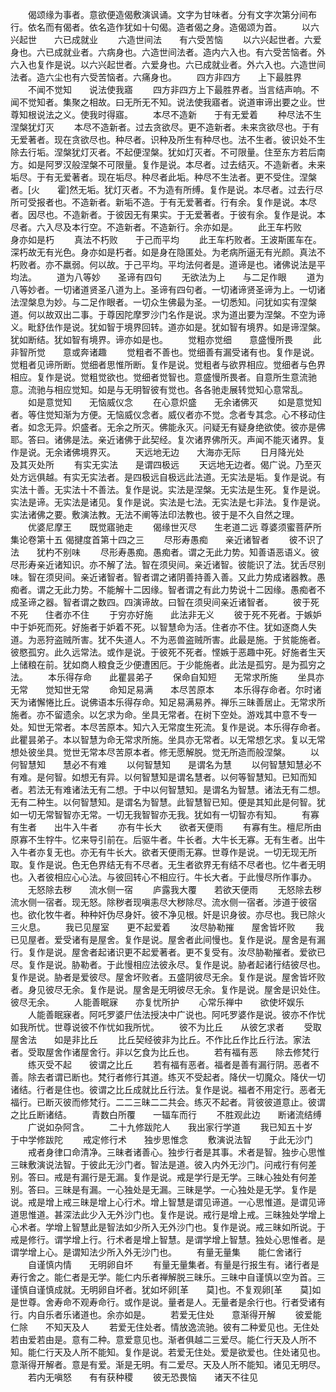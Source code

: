 <!-- { "loadSidebar": true } -->
　　偈颂缘为事者。意欲便造偈敷演讽诵。文字为甘味者。分有文字次第分间布行。依名而有偈者。依名造作犹如十句偈。造者偈之身。造偈颂为首。
　　以六兴起世　　六已成就业
　　六造世间法　　有六受苦恼
　　以六兴起世者。六爱身也。六已成就业者。六病身也。六造世间法者。造内六入也。有六受苦恼者。外六入也复作是说。以六兴起世者。六爱身也。六已成就业者。外六入也。六造世间法者。造六尘也有六受苦恼者。六痛身也。
　　四方非四方　　上下最胜界
　　不闻不觉知　　说法使我寤
　　四方非四方上下最胜界者。当言结声响。不闻不觉知者。集聚之相故。曰无所无不知。说法使我寤者。说道审谛出要之业。世尊知根说法之义。使我时得寤。
　　本尽不造新　　于有无爱着
　　种尽法不生　　涅槃犹灯灭
　　本尽不造新者。过去贪欲尽。更不造新者。未来贪欲尽也。于有无爱著者。现在贪欲尽也。种尽者。识种及所生有种尽也。法不生者。彼识处不生除去行垢。涅槃犹灯灭者。不起便涅槃。犹如灯灭者。不可限量。住至东方若后南方。如是阿罗汉般涅槃不可限量。复作是说。本尽者。过去结灭。不造新者。未来垢尽。于有无爱著者。现在垢尽。种尽者此垢。种尽不生法者。更不受住。涅槃者。[火　　霍]然无垢。犹灯灭者。不为造有所缚。复作是说。本尽者。过去行尽所可受报者也。不造新者。新垢不造。于有无爱著者。行有余。复作是说。本尽者。因尽也。不造新者。于彼因无有果实。于无爱著者。于彼有余。复作是说。本尽者。六入尽及本行空。不造新者。不造新行。余亦如是。
　　此王车朽败　　身亦如是朽
　　真法不朽败　　于己而平均
　　此王车朽败者。王波斯匿车在。深朽故无有光色。身亦如是朽者。如是身在隐匿处。为老病所逼无有光颜。真法不朽败者。亦不羸弱。何以故。于己平均。平均法何者是。道谛是也。诸佛说法是平均法。
　　道为八等妙　　圣谛有四句
　　无欲法为上　　与二足作眼
　　道为八等妙者。一切诸道贤圣八道为上。圣谛有四句者。一切诸谛贤圣谛为上。一切诸法涅槃息为妙。与二足作眼者。一切众生佛最为圣。一切悉知。问犹如实有涅槃道。何以故双出二事。于尊因陀摩罗沙门名作是说。求为道出要为涅槃。不空为谛义。毗舒佉作是说。犹如智于境界回转。道亦如是。犹如智有境界。如是谛涅槃。犹如断结。犹如智有境界。谛亦如是也。
　　觉粗亦觉细　　意盛慢所畏
　　此非智所觉　　意或奔诸趣
　　觉粗者不善也。觉细善有漏受诸有也。复作是说。觉粗者见谛所断。觉细者思惟所断。复作是说。觉粗者与欲界相应。觉细者与色界相应。复作是说。觉粗觉欲也。觉细者觉智也。意盛慢所畏者。自意所生意流驰意。流驰与相应觉知。如是与无明智彼有觉也。各各驰走展转觉知心意常乱。
　　如是意觉知　　无恼威仪念
　　在心意炽盛　　无余诸佛灭
　　如是意觉知者。等住觉知渐为方便。无恼威仪念者。威仪者亦不觉。念者专其念。心不移动住者。如念无异。炽盛者。无余之所灭。佛能永灭。问疑无有疑身绝欲使。彼亦是佛耶。答曰。诸佛是法。亲近诸佛于此契经。复次诸界佛所灭。声闻不能灭诸界。复作是说。无余诸佛境界灭。
　　天远地无边　　大海亦无际
　　日月降光处　　及其灭处所
　　有实无实法　　是谓四极远
　　天远地无边者。偈广说。乃至灭处方远俱越。有实无实法者。是四极远自极远此法道。无实法是垢。复作是说。有实法十善。无实法十不善法。复作是说。实法是涅槃。无实法是生死。复作是说。实法是谛。无实法是诸见。复作是说。实法是七法。无实法是七非法。复作是说。实法诸佛之要。敷演法教。无法不阐等法印法教也。彼于是不久自然之理。
　　优婆尼摩王　　既觉寤驰走
　　偈缘世灭尽　　生老道二远
尊婆须蜜菩萨所集论卷第十五
偈揵度首第十四之三
　　尽形寿愚痴　　亲近诸智者
　　彼不识了法　　犹杓不别味
　　尽形寿愚痴。愚痴者。谓之无此力势。知善语恶语义。彼尽形寿亲近诸知识。亦不解了法。智在须臾间。亲近诸智。彼能识了法。犹舌尽别味。智在须臾间。亲近诸智者。智者谓之诸阴善持善入善。又此力势成诸器教。愚痴者。谓之无此力势。不能解十二因缘。智者谓之有此力势说十二因缘。愚痴者不成圣谛之器。智者谓之数四。四演谛故。曰智在须臾间亲近诸智者。
　　彼于死不死　　住者亦不住
　　于穷亦好施　　此法非无义
　　彼于死不死者。于嫉妒中于妒死而死。好施者于妒着不死。以智慧命为活。住者亦不住。犹如逐商人失道。为恶狩盗贼所害。犹不失道人。不为恶兽盗贼所害。此最是施。于贫能施者。彼愍孤穷。此久远常法。或作是说。于彼死不死者。悭嫉于恶趣中死。好施者生天上储粮在前。犹如商人粮食乏少便遭困厄。于少能施者。此法是孤穷。是为孤穷之法。
　　本乐得存命　　此瞿昙弟子
　　保命自知短　　无常求所施
　　坐具亦无常　　觉知世无常
　　命知足易满　　本尽苦原本
　　本乐得存命者。尔时诸天为诸懈惓比丘。说佛语本乐得存命。知足易满易养。禅乐三昧善居止。无常求所施者。亦不留遗余。以乞求为命。坐具无常者。在树下空处。游戏其中意不专一处。知世无常者。本尽苦原本。知六入无常度生死流。复作是说。本乐得存命者。此瞿昙弟子。本以智慧为命无常求所施。坐具亦无常者。以无常想乞求。复以无常想处彼坐具。觉世无常本尽苦原本者。修无愿解脱。觉无所造而般涅槃。
　　以何智慧知　　慧必不有难
　　以何智慧知　　是谓名为慧
　　以何智慧知慧必不有难。是何智。如想无有异。以何智慧知是谓名慧者。以何等智慧知。已知而知者。若法无有难诸法无有二想。于中以何智慧知。是谓名为智慧。诸法无有二想。无有二种生。以何智慧知。是谓名为智慧。此智慧智已知。便是其知此是何智。犹如一切无常智智亦无常。一切无我智智亦无我。犹如有一切智亦有知。
　　有寡有生者　　出牛入牛者
　　亦有牛长大　　欲者天便雨
　　有寡有生。檀尼所由原寡不生牸牛。忆来导引前在。后驱牛者。牛长者。大牛长无寡。无有生者。出牛入牛者亦复无也。亦无有牛长大。欲者天便雨无寡。世尊作是说。一切无现无所取。复作是说。色无色界结无有不尽者。无生者欲界无有结不尽者也。忆牛者无明也。入者彼相应心心法。与彼回转心不相应行。牛长大者。于此慢尽所作事办。
　　无怒除去秽　　流水侧一宿
　　庐露我大覆　　若欲天便雨
　　无怒除去秽流水侧一宿者。现无怒。除秽者现嗔恚尽大秽除尽。流水侧一宿者。涉道于彼宿也。欲化牧牛者。种种奸伪尽身奸。彼不净见根。奸是识身彼。亦尽也。我已除火三火息。
　　我已见屋室　　更不起爱着
　　汝尽胁勒摧　　屋舍皆坏败
　　我已见屋者。爱受诸有是屋舍。复作是说。屋舍者此间慢也。复作是说。屋舍是有漏行。复作是说。屋舍者起诸识更不起爱著者。更不复受有。汝尽胁勒摧者。爱欲已尽。复作是说。胁勒者。于此慢相应法彼永尽。复作是说。胁者起诸行结彼尽也。复作是说。胁者是爱彼尽。屋舍坏败者。五盛阴彼尽无余。复作是说。屋舍皆坏败者。身见彼尽无余。复作是说。屋舍是无明彼尽无余。复作是说。屋舍是识处住。彼尽无余。
　　人能善眠寐　　亦复忧所护
　　心常乐禅中　　欲使坏娱乐
　　人能善眠寐者。阿吒罗婆尸佉法授决中广说也。阿吒罗婆作是说。彼亦不作忧如我所忧。世尊说彼不作忧如我所忧。
　　彼不为比丘　　从彼乞求者
　　受取屋舍法　　如是非比丘
　　比丘契经彼非为比丘。不作比丘作比丘行法。家法者。受取屋舍作诸屋舍行。非以乞食为比丘也。
　　若有福有恶　　除去修梵行
　　练灭受不起　　彼谓之比丘
　　若有福有恶者。福者是善有漏行阴。恶者不善。除去者谓已断也。梵行者修行其道。练灭不受起者。降伏一切魔众。降伏一切诸结。行者是住也。彼谓之比丘成就比丘行法。复作是说。福者不用定行。恶者无福行。已断灭彼而修梵行。二二三昧二二共会。练灭不起者。背彼彼道意止。彼谓之比丘断诸结。
　　青数白所覆　　一辐车而行
　　不胜观此边　　断诸流结缚
　　广说如杂阿含。
　　二十九修跋陀人　　我出家行学道
　　我已知五十岁　　于中学修跋陀
　　戒定修行术　　独步思惟念
　　敷演说法智　　于此无沙门
　　戒者身律口命清净。三昧者诸善心。独步行者是其事。术者是智。独步心思惟三昧敷演说法智。于彼此无沙门者。智法是道。彼入内外无沙门。问戒行有何差别。答曰。戒是有漏行是无漏。复作是说。戒是学行是无学。三昧心独处有何差别。答曰。三昧是有漏。一心独处是无漏。三昧是学。一心独处是无学。复作是说。戒是增上戒三昧是增上心行术。增上智慧是谓见谛道。一心思惟道。是谓见谛道思惟道。甚深法此少入无外沙门也。复作是说。戒行是增上戒。三昧独处学增上心术者。学增上智慧此是智法如少所入无外沙门也。复作是说。戒三昧如所说。于戒是修行。谓学增上行。行术者是增上智慧。是谓学增上智慧。独处心思惟者。是谓学增上心。是谓知法少所入外无沙门也。
　　有量无量集　　能仁舍诸行
　　自谨慎内情　　无明卵自坏
　　有量无量集者。有量是行报生有。诸行者是寿行舍之。能仁者是无学。能仁内乐者禅解脱三昧乐。三昧中自谨慎以空为首。三谨慎自谨慎成就。无明卵自坏者。犹如坏卵[革　　莫]也。不复观卵[革　　莫]如是世尊。舍寿命不观寿命行。或作是说。量者是人。无量者是余行也。行者受诸有行。内自乐者乐诸道也。余亦如是。
　　若爱无住处　　意渐得开解
　　彼爱能仁除　　不知天及人
　　若爱无住处者。情放逸流驰。彼有二种爱见也。无住处若由爱若由是。意有二种。意爱意见也。渐者俱越二三爱尽。能仁行天及人所不知。能仁行天及人所不能知。复作是说。若爱无住处。爱是欲爱也。住处诸见也。意渐得开解者。意是有爱。渐是无明。有二爱尽。天及人所不能知。诸见无明尽。
　　若内无嗔怒　　有有获种稷
　　彼无恐畏恼　　诸天不往见

